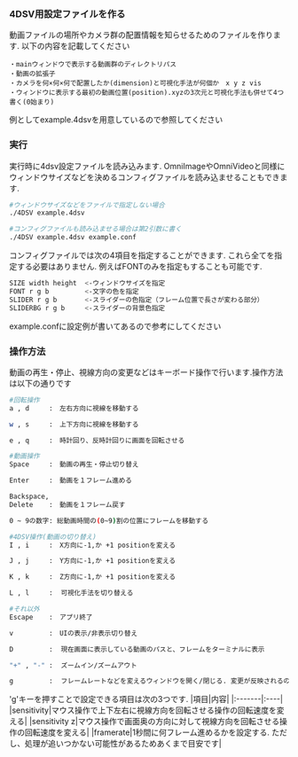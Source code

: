### 4DSV用設定ファイルを作る
動画ファイルの場所やカメラ群の配置情報を知らせるためのファイルを作ります. 以下の内容を記載してください
```text
・mainウィンドウで表示する動画群のディレクトリパス
・動画の拡張子
・カメラを何×何×何で配置したか(dimension)と可視化手法が何個か　x y z vis
・ウィンドウに表示する最初の動画位置(position).xyzの3次元と可視化手法も併せて4つ書く(0始まり)
```
例としてexample.4dsvを用意しているので参照してください

### 実行
実行時に4dsv設定ファイルを読み込みます. OmniImageやOmniVideoと同様にウィンドウサイズなどを決めるコンフィグファイルを読み込ませることもできます.
```bash
#ウィンドウサイズなどをファイルで指定しない場合
./4DSV example.4dsv

#コンフィグファイルも読み込ませる場合は第2引数に書く
./4DSV example.4dsv example.conf
```
コンフィグファイルでは次の4項目を指定することができます.
これら全てを指定する必要はありません.
例えばFONTのみを指定もすることも可能です.
```bash
SIZE width height  <-ウィンドウサイズを指定
FONT r g b         <-文字の色を指定
SLIDER r g b       <-スライダーの色指定（フレーム位置で長さが変わる部分）
SLIDERBG r g b     <-スライダーの背景色指定
```
example.confに設定例が書いてあるので参考にしてください

### 操作方法
動画の再生・停止、視線方向の変更などはキーボード操作で行います.操作方法は以下の通りです

```bash
#回転操作
a , d     :　左右方向に視線を移動する

w , s     :　上下方向に視線を移動する

e , q     :　時計回り、反時計回りに画面を回転させる

#動画操作
Space     :　動画の再生・停止切り替え

Enter     :　動画を１フレーム進める

Backspace,
Delete    :　動画を１フレーム戻す

0 ~ 9の数字: 総動画時間の(0~9)割の位置にフレームを移動する

#4DSV操作(動画の切り替え)
I , i     :　X方向に-1,か +1 positionを変える

J , j     :　Y方向に-1,か +1 positionを変える

K , k     :　Z方向に-1,か +1 positionを変える

L , l     :  可視化手法を切り替える

#それ以外
Escape    :　アプリ終了

v         :　UIの表示/非表示切り替え

D         :  現在画面に表示している動画のパスと、フレームをターミナルに表示

"+" , "-" :  ズームイン/ズームアウト

g         :  フレームレートなどを変えるウィンドウを開く/閉じる. 変更が反映されるのはウィンドウを閉じた時です
```
'g'キーを押すことで設定できる項目は次の3つです. 
|項目|内容|
|:-------|:----|
|sensitivity|マウス操作で上下左右に視線方向を回転させる操作の回転速度を変える|
|sensitivity z|マウス操作で画面奥の方向に対して視線方向を回転させる操作の回転速度を変える|
|framerate|1秒間に何フレーム進めるかを設定する. ただし、処理が追いつかない可能性があるためあくまで目安です|

